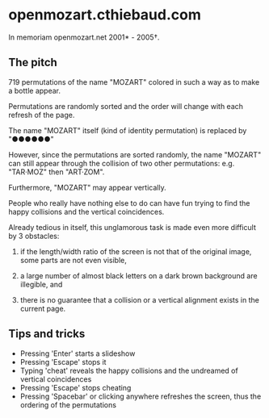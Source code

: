 # openmozart.cthiebaud.com

In memoriam openmozart.net 2001* - 2005†. 

## The pitch

719 permutations of the name "MOZART" colored in such a way as to make a bottle appear.

Permutations are randomly sorted and the order will change with each refresh of the page.

The name "MOZART" itself (kind of identity permutation) is replaced by "●●●●●●" 

However, since the permutations are sorted randomly, the name "MOZART" can still appear through the collision of two other permutations: e.g. "TAR·MOZ" then "ART·ZOM".

Furthermore, "MOZART" may appear vertically.

People who really have nothing else to do can have fun trying to find the happy collisions and the vertical coincidences.

Already tedious in itself, this unglamorous task is made even more difficult by 3 obstacles:

1. if the length/width ratio of the screen is not that of the original image, some parts are not even visible,

2. a large number of almost black letters on a dark brown background are illegible, and

3. there is no guarantee that a collision or a vertical alignment exists in the current page.

## Tips and tricks

* Pressing 'Enter' starts a slideshow
* Pressing 'Escape' stops it
* Typing 'cheat' reveals the happy collisions and the undreamed of vertical coincidences
* Pressing 'Escape' stops cheating
* Pressing 'Spacebar' or clicking anywhere refreshes the screen, thus the ordering of the permutations
